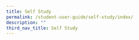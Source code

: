 ```yaml
---
title: Self Study
permalink: /student-user-guide/self-study/index/
description: ""
third_nav_title: Self Study
---
```

